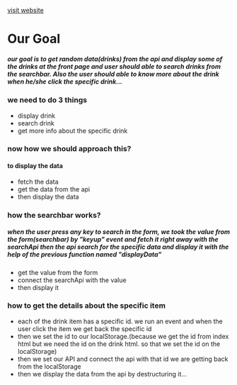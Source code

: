 [visit website](https://abir-xyz.github.io/Cocktail-Api/)

# Our Goal

##### our goal is to get random data(drinks) from the api and display some of the drinks at the front page and user should able to search drinks from the searchbar. Also the user should able to know more about the drink when he/she click the specific drink...

### we need to do 3 things

- display drink
- search drink
- get more info about the specific drink

### now how we should approach this?

#### to display the data

- fetch the data
- get the data from the api
- then display the data

### how the searchbar works?

##### when the user press any key to search in the form, we took the value from the form(searchbar) by "keyup" event and fetch it right away with the searchApi then the api search for the specific data and display it with the help of the previous function named "displayData"

- get the value from the form
- connect the searchApi with the value
- then display it

### how to get the details about the specific item

- each of the drink item has a specific id. we run an event and when the user click the item we get back the specific id
- then we set the id to our localStorage.(because we get the id from index html but we need the id on the drink html. so that we set the id on the localStorage)
- then we set our API and connect the api with that id we are getting back from the localStorage
- then we display the data from the api by destructuring it...
